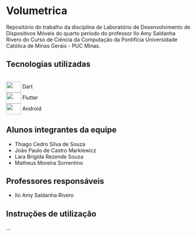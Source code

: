 # Volumetrica

Repositório do trabalho da disciplina de Laboratório de Desenvolvimento de Dispositivos Móveis do quarto período do professor Ilo Amy Saldanha Rivero do Curso de Ciência da Computação da Pontifícia Universidade Católica de Minas Gerais - PUC Minas.

## Tecnologias utilizadas



          
          
   
<div style="display: inline_block"><br>
          <img align="center" height="30" width="40" src="https://cdn.jsdelivr.net/gh/devicons/devicon@latest/icons/dart/dart-original.svg" /> Dart <br>
          <img align="center" height="30" width="40"  src="https://cdn.jsdelivr.net/gh/devicons/devicon@latest/icons/flutter/flutter-original.svg" /> Flutter <br>
          <img align="center" height="30" width="40"  src="https://cdn.jsdelivr.net/gh/devicons/devicon@latest/icons/android/android-original.svg" /> Android 
</div>       
          
          

## Alunos integrantes da equipe

* Thiago Cedro Silva de Souza
* João Paulo de Castro Markiewicz
* Lara Brígida Rezende Souza
* Matheus Moreira Sorrentino

## Professores responsáveis

* Ilo Amy Saldanha Rivero

## Instruções de utilização

...

